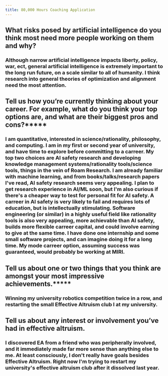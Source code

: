 ```yaml
---
title: 80,000 Hours Coaching Application
---
```


## **What risks posed by artificial intelligence do you think most need more people working on them and why?**
### Although narrow artificial intelligence impacts liberty, policy, war, ect, general artificial intelligence is extremely important to the long run future, on a scale similar to all of humanity. I think research into general theories of optimization and alignment need the most attention.

## **Tell us how you’re currently thinking about your career. For example, what do you think your top options are, and what are their biggest pros and cons?*******
### I am quantitative, interested in science/rationality, philosophy, and computing. I am in my first or second year of university, and have time to explore before committing to a carreer. My top two choices are AI safety research and developing knowledge management systems/rationality tools/science tools, things in the vein of Roam Research.  I am already familiar with machine learning, and from books/talks/research papers I've read, AI safety research seems very appealing. I plan to get research experience in AI/ML soon, but I'm also curious if there's a cheaper way to test for personal fit for AI safety. A carreer in AI safety is very likely to fail and requires lots of education, but is intellectually stimulating. Software engineering (or similar) in a highly useful field like rationality tools is also very appealing, more achievable than AI safety, builds more flexible carreer capital, and could involve earning to give at the same time. I have done one internship and some small software projects, and can imagine doing it for a long time. My mode carreer option, assuming success was guaranteed, would probably be working at MIRI.

## **Tell us about one or two things that you think are amongst your most impressive achievements.*******
### Winning my university robotics competition twice in a row, and restarting the small Effective Altruism club I at my university.

## **Tell us about any interest or involvement you’ve had in effective altruism.**
### I discovered EA from a friend who was peripherally involved, and it immediately made far more sense than anything else to me. At least consciously, I don't really have goals besides Effective Altruism. Right now I'm trying to restart my university's effective altruism club after it dissolved last year. 
